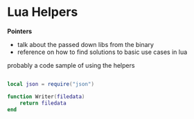 # Lua Helpers

**Pointers**

- talk about the passed down libs from the binary
- reference on how to find solutions to basic use cases in lua

probably a code sample of using the helpers

```lua

local json = require("json")

function Writer(filedata)
    return filedata
end

```
